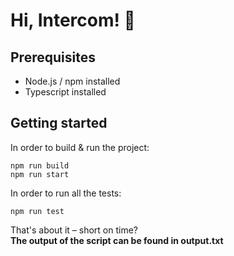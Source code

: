 # Hi, Intercom! 👋


## Prerequisites
- Node.js / npm installed
- Typescript installed


## Getting started

In order to build & run the project:
```shell script
npm run build
npm run start
```

In order to run all the tests:
```shell script
npm run test
```

That's about it – short on time?  
<b>The output of the script can be found in output.txt</b>

